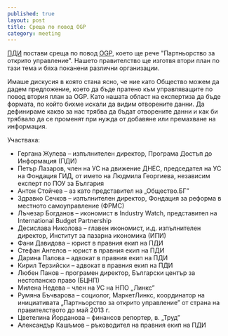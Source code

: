 ```yaml
---
published: true
layout: post
title: Среща по повод OGP
category: meeting
---
```


[ПДИ](http://www.aip-bg.org/ "Среща по повод OGP") постави среща по повод <abbr title="Open Government Partnership">OGP</abbr>, което ще рече "Партньорство за открито управление". Нашето правителство ще изготвя втори план по тази тема и бяха поканени различни организации. 

Имаше дискусия в която стана ясно, че ние като Общество можем да дадем предложение, което да бъде пратено към управляващите по повод втория план за OGP. Като нашата област на експертиза да бъде формата, по който бихме искали да видим отворените данни. Да дефинираме какво за нас трябва да бъдат отворените данни и как би трябвало да се променят при нужда от добавяне или премахване на информация.

Участваха:

- Гергана Жулева – изпълнителен директор, Програма Достъп до Информация (ПДИ)
- Петър Лазаров, член на УС на движение ДНЕС, председател на УС на Фондация ГИД, от името на Людмила Георгиева, независим експерт по ПОУ за България
- Антон Стойчев – аз като представител на „Общество.БГ”
- Здравко Сечков – изпълнителен директор, Фондация за реформа в местното самоуправление (ФРМС)
- Лъчезар Богданов – икономист в Industry Watch, представител на International Budget Partnership
- Десислава Николова – главен икономист, и.д. изпълнителен директор, Институт за пазарна икономика (ИПИ)
- Фани Давидова – юрист в правния екип на ПДИ
- Стефан Ангелов – юрист в правния екип на ПДИ
- Дарина Палова – адвокат в правния екип на ПДИ
- Кирил Терзийски – адвокат в правния екип на ПДИ
- Любен Панов – програмен директор, Български център за нестопанско право (БЦНП)
- Милена Недева – член на УС на НПО „Линкс”
- Румяна Бъчварова – социолог, МаркетЛинкс, координатор на инициативата „Партньорство за открито управление” от страна на правителството до май 2013 г.
- Цветелина Йорданова – финансов репортер, в. „Труд” 
- Александър Кашъмов – ръководител на правния екип на ПДИ
